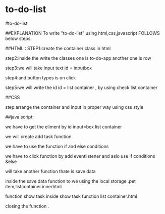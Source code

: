 # to-do-list
 
   #to-do-list

  ##EXPLANATION
  To write "to-do-list" using html,css,javascript
  FOLLOWS below steps:

  ##HTML :
  STEP1:create the container class in html

  step2:inside the write the classes one is to-do-app another one is row

  step3:we will take input text id = inputbox

  step4:and button types is on click

  step5:we will write the id id = list container , by using check list container

  ##CSS

  step:arrange the container and input in proper way using css style

##java script:

we have to get the eliment by id  input=box list container

we will create add task function 

we have to use the function if and else conditions 

we have to click function by add eventlistener and aslo use if conditions &else

will take another function thate is save data

inside the save data function to we using the local storage .pet item,listcontainer.innerhtml

function show task inside show task function list container.html

closing the function .






